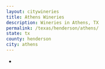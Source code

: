 ```yaml
---
layout: citywineries
title: Athens Wineries
description: Wineries in Athens, TX
permalink: /texas/henderson/athens/
state: tx
county: henderson
city: athens
---
```

-
